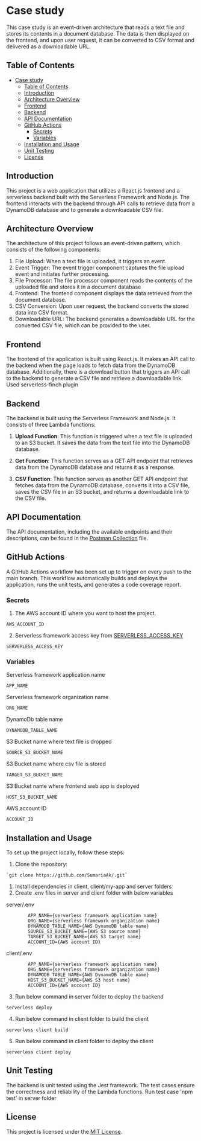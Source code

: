 # Case study

This case study is an event-driven architecture that reads a text file and stores its contents in a document database. The data is then displayed on the frontend, and upon user request, it can be converted to CSV format and delivered as a downloadable URL.

## Table of Contents

- [Case study](#case-study)
  - [Table of Contents](#table-of-contents)
  - [Introduction](#introduction)
  - [Architecture Overview](#architecture-overview)
  - [Frontend](#frontend)
  - [Backend](#backend)
  - [API Documentation](#api-documentation)
  - [GitHub Actions](#github-actions)
    - [Secrets](#secrets)
    - [Variables](#variables)
  - [Installation and Usage](#installation-and-usage)
  - [Unit Testing](#unit-testing)
  - [License](#license)

## Introduction

This project is a web application that utilizes a React.js frontend and a serverless backend built with the Serverless Framework and Node.js. The frontend interacts with the backend through API calls to retrieve data from a DynamoDB database and to generate a downloadable CSV file.

## Architecture Overview

The architecture of this project follows an event-driven pattern, which consists of the following components:
1. File Upload: When a text file is uploaded, it triggers an event.
2. Event Trigger: The event trigger component captures the file upload event and initiates further processing.
3. File Processor: The file processor component reads the contents of the uploaded file and stores it in a document database
4. Frontend: The frontend component displays the data retrieved from the document database.
5. CSV Conversion: Upon user request, the backend converts the stored data into CSV format.
6. Downloadable URL: The backend generates a downloadable URL for the converted CSV file, which can be provided to the user.

## Frontend

The frontend of the application is built using React.js. It makes an API call to the backend when the page loads to fetch data from the DynamoDB database. Additionally, there is a download button that triggers an API call to the backend to generate a CSV file and retrieve a downloadable link.
Used serverless-finch plugin

## Backend

The backend is built using the Serverless Framework and Node.js. It consists of three Lambda functions:

1. **Upload Function**: This function is triggered when a text file is uploaded to an S3 bucket. It saves the data from the text file into the DynamoDB database.

2. **Get Function**: This function serves as a GET API endpoint that retrieves data from the DynamoDB database and returns it as a response.

3. **CSV Function**: This function serves as another GET API endpoint that fetches data from the DynamoDB database, converts it into a CSV file, saves the CSV file in an S3 bucket, and returns a downloadable link to the CSV file.

## API Documentation

The API documentation, including the available endpoints and their descriptions, can be found in the [Postman Collection](https://documenter.getpostman.com/view/18012753/2s93z5Ak75#3ccf505a-bf62-44d4-bfd0-b1327f07ed4b) file.


## GitHub Actions

A GitHub Actions workflow has been set up to trigger on every push to the main branch. This workflow automatically builds and deploys the application, runs the unit tests, and generates a code coverage report.

### Secrets
1. The AWS account ID where you want to host the project.

```
AWS_ACCOUNT_ID
```

2. Serverless framework access key from [SERVERLESS_ACCESS_KEY](https://www.serverless.com/framework/docs/guides/cicd/running-in-your-own-cicd)

```
SERVERLESS_ACCESS_KEY
```

### Variables
Serverless framework application name
```
APP_NAME
```
Serverless framework organization name 
```
ORG_NAME
```
DynamoDb table name
```
DYNAMODB_TABLE_NAME
```
S3 Bucket name where text file is dropped
```
SOURCE_S3_BUCKET_NAME
```
S3 Bucket name where csv file is stored
```
TARGET_S3_BUCKET_NAME
```
S3 Bucket name where frontend web app is deployed
```
HOST_S3_BUCKET_NAME
```
AWS account ID
```
ACCOUNT_ID
```

## Installation and Usage

To set up the project locally, follow these steps:

1. Clone the repository: 

```
`git clone https://github.com/SumariaAk/.git`
```
1. Install dependencies in client, client/my-app and server folders
2. Create .env files in server and client folder with below variables

server/.env

```
        APP_NAME={serverless framework application name} 
        ORG_NAME={serverless framework organization name}
        DYNAMODB_TABLE_NAME={AWS DynamoDB table name}
        SOURCE_S3_BUCKET_NAME={AWS S3 source name}
        TARGET_S3_BUCKET_NAME={AWS S3 target name}
        ACCOUNT_ID={AWS account ID}
```
client/.env

```
        APP_NAME={serverless framework application name}
        ORG_NAME={serverless framework organization name}
        DYNAMODB_TABLE_NAME={AWS DynamoDB table name}
        HOST_S3_BUCKET_NAME={AWS S3 host name}
        ACCOUNT_ID={AWS account ID}
```

3. Run below command in server folder to deploy the backend

```
serverless deploy
```

4. Run below command in client folder to build the client

```
serverless client build
```

5. Run below command in client folder to deploy the client

```
serverless client deploy
```


## Unit Testing

The backend is unit tested using the Jest framework. The test cases ensure the correctness and reliability of the Lambda functions.
Run test case 'npm test' in server folder

## License

This project is licensed under the [MIT License](LICENSE).